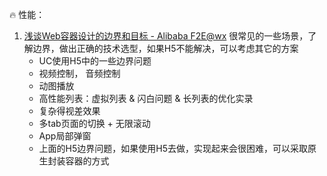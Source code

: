 :fire: 性能：

1. [浅谈Web容器设计的边界和目标 - Alibaba F2E@wx](https://mp.weixin.qq.com/s/2WC4OsT7Wk_Rnh6KvQPpuQ) 很常见的一些场景，了解边界，做出正确的技术选型，如果H5不能解决，可以考虑其它的方案
   - UC使用H5中的一些边界问题
   - 视频控制， 音频控制
   - 动图播放
   - 高性能列表：虚拟列表 & 闪白问题 & 长列表的优化实录
   - 复杂得视差效果
   - 多tab页面的切换 + 无限滚动
   - App局部弹窗
   - 上面的H5边界问题，如果使用H5去做，实现起来会很困难，可以采取原生封装容器的方式